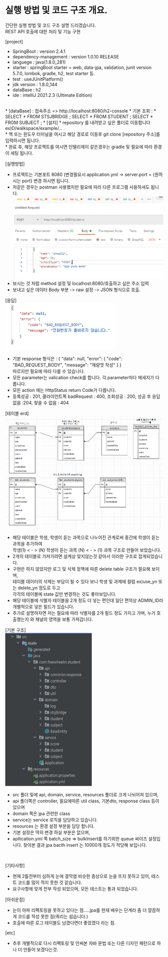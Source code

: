 # 실행 방법 및 코드 구조 개요.
 
간단한 실행 방법 및 코드 구조 설명 드리겠습니다.  
REST API 호출에 대한 처리 및 기능 구현 

[project]  
* SpringBoot : version 2.4.1
* dependency-management : version 1.0.10 RELEASE
* languege :  java(1.8.0_281)
* starter : springBoot starter = web, data-jpa, validation, junit version 5.7.0, lombok, gradle, h2, test starter 등.
* test : useJUnitPlatform()
* jdk version : 1.8.0_144
* dataBase : h2
* ide : intelliJ 2021.2.3 (Ultimate Edition)  
<br/>
* [dataBase] :  접속주소 => http://localhost:8080/h2-console  
* 기본 조회 :   
* SELECT * FROM STSJBRIDGE ;
  SELECT * FROM STUDENT ;
  SELECT * FROM SUBJECT  ;
* 
[설치]  
* repository 를 내려받고 싶은 폴더로 이동합니다 ex)D/walkspace/example/...  <br/>
* 맥 또는 윈도우 터미널을 여시고 해당 경로로 이동후 git clone [repository 주소]를 입력하시면 됩니다.<br/>
* 완료 후, 해당 프로젝트를 여시면 인텔리제이 같은경우는 gradle 및 필요에 따라 환경이 세팅 됩니다.<br/>
  
[실행방법]
* 프로젝트는 기본포트 8080 (변경필요시 application.yml -> server.port = {원하시는 port} 변경 하시면 됩니다.  
* 저같은 경우는 postman 사용했지만 필요에 따라 다른 프로그램 사용하셔도 됩니다.
![img_1.png](img_1.png)
* 보시는 것 처럼 method 설정 및 localhost:8080/호출하고 싶은 주소 입력
* 보내고 싶은 데이터 Body 부분 -> raw 설정 -> JSON 형식으로 호출.
  
[응답]  
![img_2.png](img_2.png) 
* 기본 response 형식은 :  {
  "data": null,
  "error": {
  "code": "BAD_REQUEST_BODY",
  "message": "재량껏 작성"
  }
  }   
 따르지만 필요에 따라 다를 수 있습니다.
* 모든 parameter는 valication check를 합니다. 각 parameter마다 메세지가 다릅니다.
* 모든 action 에는 HttpStatus return Code가 다릅니다.
* 등록성공 : 201, 클라이언트쪽 badRequest : 400, 조회성공 : 200, 성공 후 응답없음 :204, 찾을 수 없음 : 404

[테이블 erd]
![img.png](img.png)

* 해당 테이블은 학생, 학생이 듣는 과목으로 나누어진 관계로써 중간에 학생이 듣는 과목을 추가하여  
    학생(1) < - > (N) 학생이 듣는 과목 (N) < - > (1) 과목 구조로 만들어 보았습니다.  
* 2개의 테이블로 가져가려면 설계상 맞지않는것 같아서 이러한 구조로 잡게되었습니다.
* 구현은 하지 않았지만 로그 및 삭제 정책에 따른 delete table 구조가 필요해 보이며,  
  테이블 데이터의 삭제는 부담이 될 수 있다 보니 학생 및 과제에 컬럼 ex)use_yn 또는 delete_yn 정도로 두고  
  각각의 테이블에 state 값만 변경하는 것도 좋아보입니다.  
* 해당 테이블에 식별자 테이블을 2개 정도 더 넣는 편인데 일단 편의상 ADMIN_ID라 개별적으로 넣은 필드가 있습니다.
* 추가로 설명하자면 저는 필요에 따라 식별자를 2개 필드 정도 가지고 가며, 누가 호출했는지 와 채널의 영역을 보통 가져갑니다.

[기본 구조]  
![img_3.png](img_3.png)
* src 폴더 및에 api, domain, service, resources 폴더로 크게 나뉘어져 있으며,  
* api 폴더쪽은 controller, 필요에따른 util class, 기본dto, response class 등이 있으며
* domain 쪽은 jpa 관련한 class
* service는 service 로직을 담당하고 있습니다.
* resources 는 환경 설정 부분을 담당 합니다.
* 기본 설정은 딱히 변경 하실 부분은 없으며, 
* apllication.yml 쪽 batch_size => bulkInsert를 하기위한 queue 싸이즈 설정입니다. 찾아본 결과 jpa bacth insert 는 10000개 정도가 적당해 보입니다.
<br/>

[기타사항]  
* 현재 2틀전부터 심하게 눈에 결막염 비슷한 증상으로 눈을 뜨지 못하고 있어, 테스트 코드를 많이 적지 못한 것 같습니다.
* 요구사항에 맞게 전부 작성 되었으며, 모든 테스트는 통과 되었습니다.

[아쉬운점]  
* 눈이 아파 리펙토링을 못하고 있다는 점.....jpa를 현재 배우는 단계라 좀 더 깔끔하게 코드를 작성 못한 점(쿼리는 쉽습니다.) 
* 호출에 따른 로그 테이블도 남겼다면더 좋았겠다 라는 점.

[etc]  
* 추후 개별적으로 다시 리펙토링 및 안써본 자바 문법 또는 다른 디자인 패턴으로 하나 더 만들어 보겠다는것.